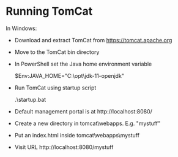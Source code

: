 Running TomCat
==============

In Windows:

* Download and extract TomCat from https://tomcat.apache.org
* Move to the TomCat bin directory
* In PowerShell set the Java home environment variable

    $Env:JAVA_HOME="C:\opt\jdk-11-openjdk"

* Run TomCat using startup script

    .\startup.bat

* Default management portal is at http://localhost:8080/
* Create a new directory in tomcat\webapps. E.g. "mystuff"
* Put an index.html inside tomcat\webapps\mystuff
* Visit URL http://localhost:8080/mystuff


